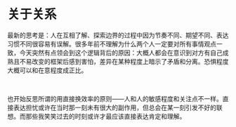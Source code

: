 # 关于关系

最新的思考是：人在互相了解、探索边界的过程中因为节奏不同、期望不同、表达习惯不同很容易有误解。很多年前不理解为什么两个人一定要对所有事情观点一致，今天突然有点领会到这个逻辑背后的原因：大概人都会在意识到对方有自己成熟且不易改变的框架后感到害怕，差异在某种程度上暗示了矛盾和分离。恐惧程度大概可以和在意程度成正比。

<br />

也开始反思所谓的用直接换效率的原则——人和人的敏感程度和关注点不一样。直接表达担忧或许在当时那一刻未有很大的副作用，但总会在某一刻引发不好的联想。而那些我笑笑过去的时刻或许才最应该直接表达肯定和理解。

<br />
